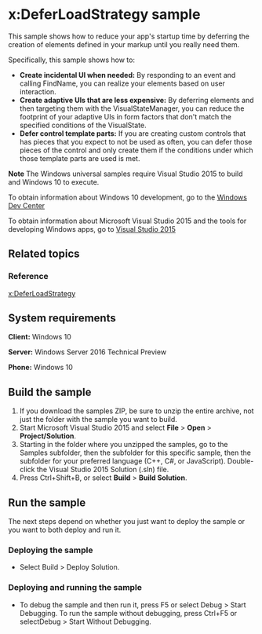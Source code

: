 <!---
  category: Data
  samplefwlink: http://go.microsoft.com/fwlink/p/?LinkId=620633&clcid=0x409
--->

# x:DeferLoadStrategy sample

This sample shows how to reduce your app's startup time by deferring the creation of elements defined in your markup until you really need them.

Specifically, this sample shows how to:

- **Create incidental UI when needed:** By responding to an event and calling FindName, you can realize your elements based on user interaction.
- **Create adaptive UIs that are less expensive:** By deferring elements and then targeting them with the VisualStateManager, you can reduce the footprint of your adaptive UIs in form factors that don't match the specified conditions of the VisualState.
- **Defer control template parts:** If you are creating custom controls that has pieces that you expect to not be used as often, you can defer those pieces of the control and only create them if the conditions under which those template parts are used is met.

**Note** The Windows universal samples require Visual Studio 2015 to build and Windows 10 to execute.
 
To obtain information about Windows 10 development, go to the [Windows Dev Center](https://dev.windows.com)

To obtain information about Microsoft Visual Studio 2015 and the tools for developing Windows apps, go to [Visual Studio 2015](http://go.microsoft.com/fwlink/?LinkID=532422)

## Related topics


### Reference

<!-- Add links to related API -->

[x:DeferLoadStrategy](https://msdn.microsoft.com/en-us/library/windows/apps/xaml/mt204785.aspx)

## System requirements

**Client:** Windows 10

**Server:** Windows Server 2016 Technical Preview

**Phone:**  Windows 10

## Build the sample

1. If you download the samples ZIP, be sure to unzip the entire archive, not just the folder with the sample you want to build. 
2. Start Microsoft Visual Studio 2015 and select **File** \> **Open** \> **Project/Solution**.
3. Starting in the folder where you unzipped the samples, go to the Samples subfolder, then the subfolder for this specific sample, then the subfolder for your preferred language (C++, C#, or JavaScript). Double-click the Visual Studio 2015 Solution (.sln) file.
4. Press Ctrl+Shift+B, or select **Build** \> **Build Solution**.

## Run the sample

The next steps depend on whether you just want to deploy the sample or you want to both deploy and run it.

### Deploying the sample

- Select Build > Deploy Solution. 

### Deploying and running the sample

- To debug the sample and then run it, press F5 or select Debug >  Start Debugging. To run the sample without debugging, press Ctrl+F5 or selectDebug > Start Without Debugging. 
